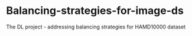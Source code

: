# Balancing-strategies-for-image-ds
The DL project - addressing balancing strategies for HAMD10000 dataset 

